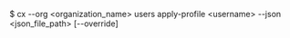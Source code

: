 <!-- layout:code post: users_usage -->


$ cx --org &lt;organization_name&gt; users apply-profile &lt;username&gt; --json &lt;json_file_path&gt; [--override]

